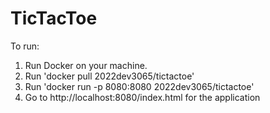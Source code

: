 # TicTacToe

To run:
1. Run Docker on your machine.
2. Run 'docker pull 2022dev3065/tictactoe'
3. Run 'docker run -p 8080:8080 2022dev3065/tictactoe'
4. Go to http://localhost:8080/index.html for the application
